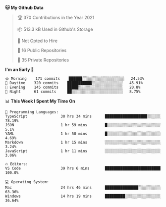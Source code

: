 <!--START_SECTION:waka-->
**🐱 My Github Data** 

> 🏆 370 Contributions in the Year 2021
 > 
> 📦 513.3 kB Used in Github's Storage 
 > 
> 🚫 Not Opted to Hire
 > 
> 📜 16 Public Repositories 
 > 
> 🔑 35 Private Repositories  
 > 
**I'm an Early 🐤** 

```text
🌞 Morning    171 commits    ██████░░░░░░░░░░░░░░░░░░░   24.53% 
🌆 Daytime    320 commits    ███████████░░░░░░░░░░░░░░   45.91% 
🌃 Evening    145 commits    █████░░░░░░░░░░░░░░░░░░░░   20.8% 
🌙 Night      61 commits     ██░░░░░░░░░░░░░░░░░░░░░░░   8.75%

```


📊 **This Week I Spent My Time On** 

```text
💬 Programming Languages: 
TypeScript               30 hrs 34 mins      ███████████████████░░░░░░   78.19% 
JSON                     1 hr 59 mins        █░░░░░░░░░░░░░░░░░░░░░░░░   5.1% 
YAML                     1 hr 50 mins        █░░░░░░░░░░░░░░░░░░░░░░░░   4.69% 
Markdown                 1 hr 15 mins        ░░░░░░░░░░░░░░░░░░░░░░░░░   3.24% 
JavaScript               1 hr 11 mins        ░░░░░░░░░░░░░░░░░░░░░░░░░   3.06%

🔥 Editors: 
VS Code                  39 hrs 6 mins       █████████████████████████   100.0%

💻 Operating System: 
Mac                      24 hrs 46 mins      ███████████████░░░░░░░░░░   63.36% 
Windows                  14 hrs 19 mins      █████████░░░░░░░░░░░░░░░░   36.64%

```


<!--END_SECTION:waka-->

